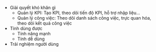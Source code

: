 - Giải quyết khó khăn gì
	- Quản lý KPI: Tạo KPI, theo dõi tiến độ KPI, hỗ trợ nhập liệu...
	- Quản lý công việc: Theo dõi danh sách công việc, trực quan hóa, theo dõi kết quả công việc
- Tính dùng được
	- Tính năng mạnh
	- Tính dễ dùng
- Trải nghiệm người dùng